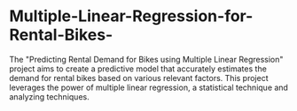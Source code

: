 # Multiple-Linear-Regression-for-Rental-Bikes-
The "Predicting Rental Demand for Bikes using Multiple Linear Regression" project aims to create a predictive model that accurately estimates the demand for rental bikes based on various relevant factors. This project leverages the power of multiple linear regression, a statistical technique and analyzing techniques.

